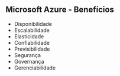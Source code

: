 ## Microsoft Azure - Benefícios
  * Disponibilidade
  * Escalabilidade
  * Elasticidade
  * Confiabilidade
  * Previsibilidade
  * Segurança
  * Governança
  * Gerenciabilidade
  

